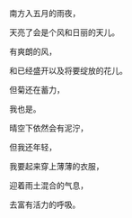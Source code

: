 

南方入五月的雨夜，

天亮了会是个风和日丽的天儿。

有爽朗的风，

和已经盛开以及将要绽放的花儿。

但菊还在蓄力，

我也是。

晴空下依然会有泥泞，

但我还年轻，

我要起来穿上薄薄的衣服，

迎着雨土混合的气息，

去富有活力的呼吸。
